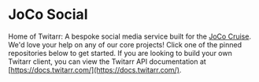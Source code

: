 JoCo Social
===========

Home of Twitarr: A bespoke social media service built for the [JoCo Cruise](https://jococruise.com). We'd love your help on any of our core projects! Click one of the pinned repositories below to get started. If you are looking to build your own Twitarr client, you can view the Twitarr API documentation at [https://docs.twitarr.com/](https://docs.twitarr.com/).

